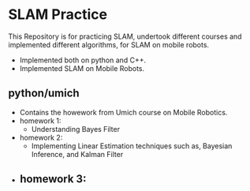 # SLAM Practice 
This Repository is for practicing SLAM, undertook different courses and implemented different algorithms, for SLAM on mobile robots.

* Implemented both on python and C++.
* Implemented SLAM on Mobile Robots.

## python/umich
* Contains the howework from Umich course on Mobile Robotics.
* homework 1:
    - Understanding Bayes Filter
* homework 2:
    - Implementing Linear Estimation techniques such as, Bayesian Inference, and Kalman Filter
* homework 3:
    - 